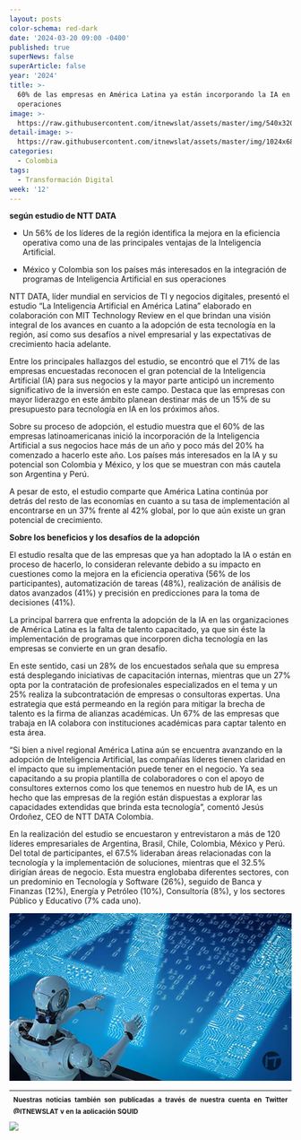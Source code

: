 ```yaml
---
layout: posts
color-schema: red-dark
date: '2024-03-20 09:00 -0400'
published: true
superNews: false
superArticle: false
year: '2024'
title: >-
  60% de las empresas en América Latina ya están incorporando la IA en sus
  operaciones
image: >-
  https://raw.githubusercontent.com/itnewslat/assets/master/img/540x320/Inteligencia-Artifical-Marketing-p.jpg
detail-image: >-
  https://raw.githubusercontent.com/itnewslat/assets/master/img/1024x680/Inteligencia-Artifical-Marketing-g.jpg
categories:
  - Colombia
tags:
  - Transformación Digital
week: '12'
---
```

**según estudio de NTT DATA**

- Un 56% de los líderes de la región identifica la mejora en la eficiencia operativa como una de las principales ventajas de la Inteligencia Artificial.

- México y Colombia son los países más interesados en la integración de programas de Inteligencia Artificial en sus operaciones

NTT DATA, líder mundial en servicios de TI y negocios digitales, presentó el estudio “La Inteligencia Artificial en América Latina” elaborado en colaboración con MIT Technology Review en el que brindan una visión integral de los avances en cuanto a la adopción de esta tecnología en la región, así como sus desafíos a nivel empresarial y las expectativas de crecimiento hacia adelante.

Entre los principales hallazgos del estudio, se encontró que el 71% de las empresas encuestadas reconocen el gran potencial de la Inteligencia Artificial (IA) para sus negocios y la mayor parte anticipó un incremento significativo de la inversión en este campo. Destaca que las empresas con mayor liderazgo en este ámbito planean destinar más de un 15% de su presupuesto para tecnología en IA en los próximos años.

Sobre su proceso de adopción, el estudio muestra que el 60% de las empresas latinoamericanas inició la incorporación de la Inteligencia Artificial a sus negocios hace más de un año y poco más del 20% ha comenzado a hacerlo este año. Los países más interesados en la IA y su potencial son Colombia y México, y los que se muestran con más cautela son Argentina y Perú.

A pesar de esto, el estudio comparte que América Latina continúa por detrás del resto de las economías en cuanto a su tasa de implementación al encontrarse en un 37% frente al 42% global, por lo que aún existe un gran potencial de crecimiento.

**Sobre los beneficios y los desafíos de la adopción**

El estudio resalta que de las empresas que ya han adoptado la IA o están en proceso de hacerlo, lo consideran relevante debido a su impacto en cuestiones como la mejora en la eficiencia operativa (56% de los participantes), automatización de tareas (48%), realización de análisis de datos avanzados (41%) y precisión en predicciones para la toma de decisiones (41%).

La principal barrera que enfrenta la adopción de la IA en las organizaciones de América Latina es la falta de talento capacitado, ya que sin éste la implementación de programas que incorporen dicha tecnología en las empresas se convierte en un gran desafío.

En este sentido, casi un 28% de los encuestados señala que su empresa está desplegando iniciativas de capacitación internas, mientras que un 27% opta por la contratación de profesionales especializados en el tema y un 25% realiza la subcontratación de empresas o consultoras expertas. Una estrategia que está permeando en la región para mitigar la brecha de talento es la firma de alianzas académicas. Un 67% de las empresas que trabaja en IA colabora con instituciones académicas para captar talento en esta área.

“Si bien a nivel regional América Latina aún se encuentra avanzando en la adopción de Inteligencia Artificial, las compañías líderes tienen claridad en el impacto que su implementación puede tener en el negocio. Ya sea capacitando a su propia plantilla de colaboradores o con el apoyo de consultores externos como los que tenemos en nuestro hub de IA, es un hecho que las empresas de la región están dispuestas a explorar las capacidades extendidas que brinda esta tecnología”, comentó Jesús Ordoñez, CEO de NTT DATA Colombia.

En la realización del estudio se encuestaron y entrevistaron a más de 120 líderes empresariales de Argentina, Brasil, Chile, Colombia, México y Perú. Del total de participantes, el 67.5% lideraban áreas relacionadas con la tecnología y la implementación de soluciones, mientras que el 32.5% dirigían áreas de negocio. Esta muestra englobaba diferentes sectores, con un predominio en Tecnología y Software (26%), seguido de Banca y Finanzas (12%), Energía y Petróleo (10%), Consultoría (8%), y los sectores Público y Educativo (7% cada uno).

![](https://raw.githubusercontent.com/itnewslat/assets/master/img/540x320/Inteligencia-Artifical-Marketing-p.jpg)

<table style="height: 42px;" width="569">
<tbody>
<tr>
<td style="text-align: justify;"><sub><strong>Nuestras noticias también son publicadas a través de nuestra cuenta en Twitter <a href="https://twitter.com/itnewslat?lang=es">@ITNEWSLAT</a> y en la aplicación <a href="https://squidapp.co/en/">SQUID</a></strong></sub></td>
</tr>
</tbody>
</table>

<img src="https://tracker.metricool.com/c3po.jpg?hash=56f88a41e39ab42c063cc51676587a04"/>